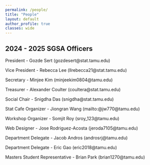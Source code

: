 ```yaml
---
permalink: /people/
title: "People"
layout: default
author_profile: true
classes: wide
---
```



## 2024 - 2025 SGSA Officers

<p> President - Gozde Sert (gozdesert@stat.tamu.edu) </p> 

<p> Vice President - Rebecca Lee (llrebecca21@stat.tamu.edu) </p> 

<p> Secretary - Minjee Kim (minjeekim0804@tamu.edu) </p> 

<p> Treasurer - Alexander Coulter (coultera@stat.tamu.edu) </p> 

<p> Social Chair - Snigdha Das (snigdha@stat.tamu.edu) </p> 

<p> Stat Cafe Organizer - Jiongran Wang (mailto:@jw770@tamu.edu) </p> 

<p> Workshop Organizer - Somjit Roy (sroy_123@tamu.edu) </p> 
<!-- <img src="https://jeroda7105.github.io/tamusgsa.github.io/assets/images/sgsa-officers/individual_officers_2023/jose_portrait.JPG" alt="Jose" width="200"/> <br> -->
<p> Web Designer - Jose Rodriguez-Acosta (jeroda7105@tamu.edu) </p> 

<p> Department Delegate - Jacob Andros (androsrj@tamu.edu) </p> 

<p> Department Delegate - Eric Gao (eric2018@tamu.edu) </p> 

<p> Masters Student Representative - Brian Park (brian1270@tamu.edu) </p>



